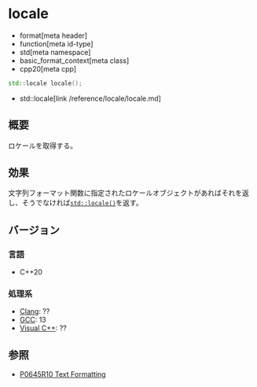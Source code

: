# locale
* format[meta header]
* function[meta id-type]
* std[meta namespace]
* basic_format_context[meta class]
* cpp20[meta cpp]

```cpp
std::locale locale();
```
* std::locale[link /reference/locale/locale.md]

## 概要
ロケールを取得する。


## 効果
文字列フォーマット関数に指定されたロケールオブジェクトがあればそれを返し、そうでなければ[`std::locale()`](/reference/locale/locale.md)を返す。


## バージョン
### 言語
- C++20

### 処理系
- [Clang](/implementation.md#clang): ??
- [GCC](/implementation.md#gcc): 13
- [Visual C++](/implementation.md#visual_cpp): ??

## 参照

- [P0645R10 Text Formatting](http://www.open-std.org/jtc1/sc22/wg21/docs/papers/2019/p0645r10.html)
